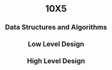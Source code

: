 <div align="center">

# 10X5
## Data Structures and Algorithms
## Low Level Design
## High Level Design
